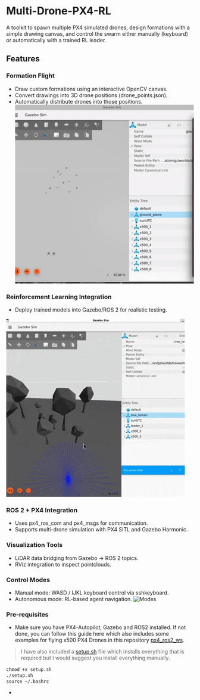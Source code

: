 # Multi-Drone-PX4-RL
A toolkit to spawn multiple PX4 simulated drones, design formations with a simple drawing canvas, and control the swarm either manually (keyboard) or automatically with a trained RL leader.

## Features

### Formation Flight 
- Draw custom formations using an interactive OpenCV canvas.
- Convert drawings into 3D drone positions (drone_points.json).
- Automatically distribute drones into those positions.
![Formation Flight](assets/formation.gif)

### Reinforcement Learning Integration
- Deploy trained models into Gazebo/ROS 2 for realistic testing.

![Reinforce](assets/reinforcement.gif)

### ROS 2 + PX4 Integration

- Uses px4_ros_com and px4_msgs for communication.
- Supports multi-drone simulation with PX4 SITL and Gazebo Harmonic.

### Visualization Tools

- LiDAR data bridging from Gazebo → ROS 2 topics.
- RViz integration to inspect pointclouds.

### Control Modes

- Manual mode: WASD / IJKL keyboard control via sshkeyboard.
- Autonomous mode: RL-based agent navigation.
![Modes](assets/modes.gif)

### Pre-requisites
- Make sure you have PX4-Autopilot, Gazebo and ROS2 installed. If not done, you can follow this guide here which also includes some examples for flying x500 PX4 Drones in this repository [px4_ros2_ws](https://github.com/DevashishHarsh/px4_ros2_ws/tree/main).
> I have also included a [setup.sh](setup.sh) file which installs everything that is required but I would suggest you install everything manually.
```
chmod +x setup.sh
./setup.sh
source ~/.bashrc
```
- 



